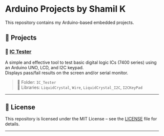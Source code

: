 # Arduino Projects by Shamil K

This repository contains my Arduino-based embedded projects.

## 📂 Projects

### 🔌 [IC Tester](https://github.com/shamilslk/Arduino-Projects/tree/main/IC_Tester)
A simple and effective tool to test basic digital logic ICs (7400 series) using an Arduino UNO, LCD, and I2C keypad.  
Displays pass/fail results on the screen and/or serial monitor.

> 📁 Folder: `IC_Tester`  
> 📎 Libraries: `LiquidCrystal`, `Wire`, `LiquidCrystal_I2C`, `I2CKeyPad`

---

## 📝 License

This repository is licensed under the MIT License – see the [LICENSE](./LICENSE) file for details.

---
